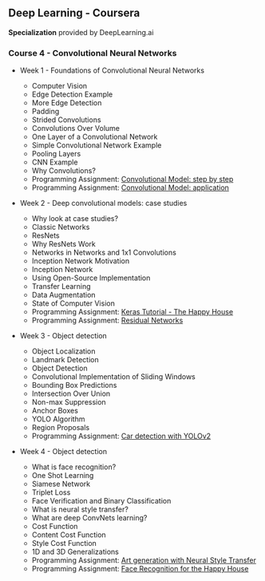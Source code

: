 ## Deep Learning - Coursera
**Specialization** provided by DeepLearning.ai

### Course 4 - Convolutional Neural Networks

- Week 1 - Foundations of Convolutional Neural Networks
  - Computer Vision
  - Edge Detection Example
  - More Edge Detection
  - Padding
  - Strided Convolutions
  - Convolutions Over Volume
  - One Layer of a Convolutional Network
  - Simple Convolutional Network Example
  - Pooling Layers
  - CNN Example
  - Why Convolutions?
  - Programming Assignment: [Convolutional Model: step by step](https://github.com/bhunkeler/DataScienceCoursera/blob/master/Deep%20Learning%20-%20Deeplearnin.ai/004_Convolutional%20Neural%20Networks/week%201/Programming%20Assignment/Convolution_model_-_Step_by_Step_-_v2.ipynb)
  - Programming Assignment: [Convolutional Model: application](https://github.com/bhunkeler/DataScienceCoursera/blob/master/Deep%20Learning%20-%20Deeplearnin.ai/004_Convolutional%20Neural%20Networks/week%201/Programming%20Assignment/Convolution_model_-_Application_-_v1.ipynb)

- Week 2 - Deep convolutional models: case studies
  - Why look at case studies?
  - Classic Networks
  - ResNets
  - Why ResNets Work
  - Networks in Networks and 1x1 Convolutions
  - Inception Network Motivation
  - Inception Network
  - Using Open-Source Implementation
  - Transfer Learning
  - Data Augmentation
  - State of Computer Vision
  - Programming Assignment: [Keras Tutorial - The Happy House](https://github.com/bhunkeler/DataScienceCoursera/blob/master/Deep%20Learning%20-%20Deeplearnin.ai/004_Convolutional%20Neural%20Networks/week%202/Programming%20Assignment/Keras_-_Tutorial_-_Happy_House_v2.ipynb)
  - Programming Assignment: [Residual Networks](https://github.com/bhunkeler/DataScienceCoursera/blob/master/Deep%20Learning%20-%20Deeplearnin.ai/004_Convolutional%20Neural%20Networks/week%202/Programming%20Assignment/Residual_Networks_-_v2.ipynb)
  
- Week 3 - Object detection
  - Object Localization
  - Landmark Detection
  - Object Detection
  - Convolutional Implementation of Sliding Windows
  - Bounding Box Predictions
  - Intersection Over Union
  - Non-max Suppression
  - Anchor Boxes
  - YOLO Algorithm
  - Region Proposals
  - Programming Assignment: [Car detection with YOLOv2](https://github.com/bhunkeler/DataScienceCoursera/blob/master/Deep%20Learning%20-%20Deeplearnin.ai/004_Convolutional%20Neural%20Networks/week%203/Programming%20Assignment/Autonomous_driving_application_-_Car_detection_-_v1.ipynb)

- Week 4 - Object detection
  - What is face recognition?
  - One Shot Learning
  - Siamese Network
  - Triplet Loss
  - Face Verification and Binary Classification
  - What is neural style transfer?
  - What are deep ConvNets learning?
  - Cost Function
  - Content Cost Function
  - Style Cost Function
  - 1D and 3D Generalizations
  - Programming Assignment: [Art generation with Neural Style Transfer]()
  - Programming Assignment: [Face Recognition for the Happy House](https://github.com/bhunkeler/DataScienceCoursera/blob/master/Deep%20Learning%20-%20Deeplearnin.ai/004_Convolutional%20Neural%20Networks/week%204/Programming%20Assignment/Face_Recognition_for_the_Happy_House_-_v3.ipynb)
  
  
  
  
  